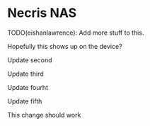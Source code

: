 # Necris NAS

TODO(eishanlawrence): Add more stuff to this.

Hopefully this shows up on the device?

Update second

Update third

Update fourht

Update fifth

This change should work
